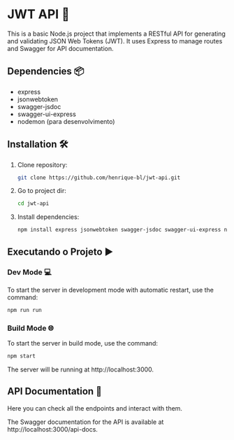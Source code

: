 # JWT API 🚀

This is a basic Node.js project that implements a RESTful API for generating and validating JSON Web Tokens (JWT). It uses Express to manage routes and Swagger for API documentation.

## Dependencies 📦

- express
- jsonwebtoken
- swagger-jsdoc
- swagger-ui-express
- nodemon (para desenvolvimento)

## Installation 🛠️

1. Clone repository:
    ```sh
    git clone https://github.com/henrique-bl/jwt-api.git
    ```

2. Go to project dir:
    ```sh
    cd jwt-api
    ```

3. Install dependencies:
    ```sh
    npm install express jsonwebtoken swagger-jsdoc swagger-ui-express nodemon
    ```

## Executando o Projeto ▶️

### Dev Mode 💻

To start the server in development mode with automatic restart, use the command:

```sh
npm run run
```

### Build Mode 🌐

To start the server in build mode, use the command:

```sh
npm start
```

The server will be running at http://localhost:3000.

## API Documentation 📃
Here you can check all the endpoints and interact with them.

The Swagger documentation for the API is available at http://localhost:3000/api-docs.